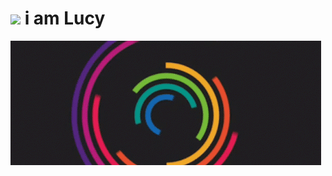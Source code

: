 # <img src="https://cdn.discordapp.com/emojis/820183020840550420.gif?v=1&size=32" /> i am Lucy
<!-- # <img src="https://cdn.discordapp.com/emojis/820183020840550420.gif?v=1&size=32" /> i am Lucy -->

<img src="./images/invert.gif" alt="loop image">
